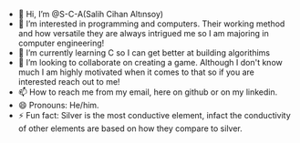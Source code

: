 - 👋 Hi, I’m @S-C-A(Salih Cihan Altınsoy)
- 👀 I’m interested in programming and computers. Their working method and how versatile they are always intrigued me so I am majoring in computer engineering!
- 🌱 I’m currently learning C so I can get better at building algorithims
- 💞️ I’m looking to collaborate on creating a game. Although I don't know much I am highly motivated when it comes to that so if you are interested reach out to me!
- 📫 How to reach me from my email, here on github or on my linkedin.
- 😄 Pronouns: He/him.
- ⚡ Fun fact: Silver is the most conductive element, infact the conductivity of other elements are based on how they compare to silver.

<!---
S-C-A/S-C-A is a ✨ special ✨ repository because its `README.md` (this file) appears on your GitHub profile.
You can click the Preview link to take a look at your changes.
--->
